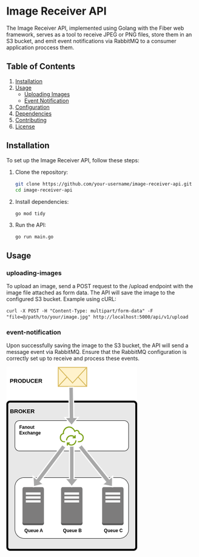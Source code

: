 # Image Receiver API

The Image Receiver API, implemented using Golang with the Fiber web framework, serves as a tool to receive JPEG or PNG files, store them in an S3 bucket, and emit event notifications via RabbitMQ to a consumer application proccess them.

## Table of Contents

1. [Installation](#installation)
2. [Usage](#usage)
   - [Uploading Images](#uploading-images)
   - [Event Notification](#event-notification)
3. [Configuration](#configuration)
4. [Dependencies](#dependencies)
5. [Contributing](#contributing)
6. [License](#license)

## Installation

To set up the Image Receiver API, follow these steps:

1. Clone the repository:
   ```bash
   git clone https://github.com/your-username/image-receiver-api.git
   cd image-receiver-api
   ```
2. Install dependencies:
   ```
   go mod tidy
   ```
3. Run the API:
   ```
   go run main.go
   ```

## Usage

### uploading-images

To upload an image, send a POST request to the /upload endpoint with the image file attached as form data. The API will save the image to the configured S3 bucket.
Example using cURL:

```
curl -X POST -H "Content-Type: multipart/form-data" -F "file=@/path/to/your/image.jpg" http://localhost:5000/api/v1/upload

```

### event-notification

Upon successfully saving the image to the S3 bucket, the API will send a message event via RabbitMQ. Ensure that the RabbitMQ configuration is correctly set up to receive and process these events.

![Event Architecture](/fannoutDiagram.png)
